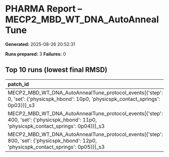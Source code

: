 # PHARMA Report – MECP2_MBD_WT_DNA_AutoAnnealTune

**Generated:** 2025-08-26 20:52:31

**Runs prepared:** 3
**Failures:** 0

## Top 10 runs (lowest final RMSD)

| patch_id                                                                                                                               |      RMSD |       Rg |   total_loss |
|:---------------------------------------------------------------------------------------------------------------------------------------|----------:|---------:|-------------:|
| MECP2_MBD_WT_DNA_AutoAnnealTune_protocol_events[{'step': 0, 'set': {'physicspk_hbond': 10p0, 'physicspk_contact_springs': 0p03}}]_s3   |   3.50721 |  11.4016 |       107.05 |
| MECP2_MBD_WT_DNA_AutoAnnealTune_protocol_events[{'step': 400, 'set': {'physicspk_hbond': 11p0, 'physicspk_contact_springs': 0p04}}]_s3 | nan       | nan      |       nan    |
| MECP2_MBD_WT_DNA_AutoAnnealTune_protocol_events[{'step': 800, 'set': {'physicspk_hbond': 12p0, 'physicspk_contact_springs': 0p05}}]_s3 | nan       | nan      |       nan    |

